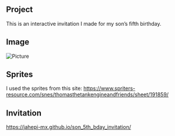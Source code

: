 ## Project

This is an interactive invitation I made for my son’s fifth birthday.

## Image

![Picture](https://jahepi-mx.github.io/images/thomas.png)

## Sprites

 I used the sprites from this site: https://www.spriters-resource.com/snes/thomasthetankengineandfriends/sheet/191859/

 ## Invitation

 https://jahepi-mx.github.io/son_5th_bday_invitation/
